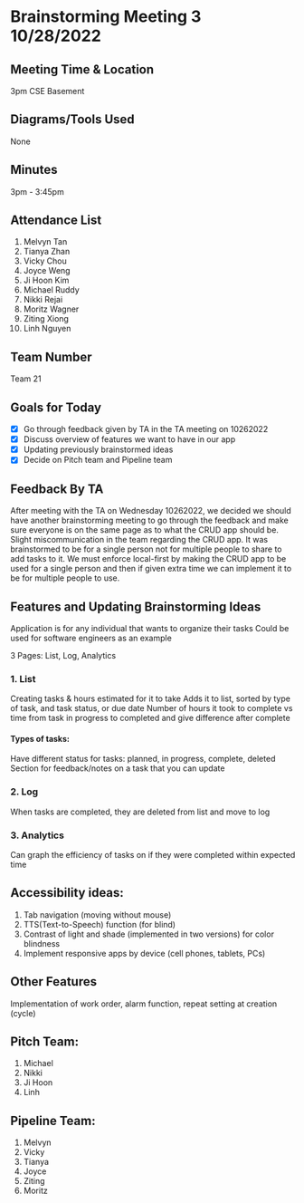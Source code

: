 # Brainstorming Meeting 3 10/28/2022

## Meeting Time & Location
3pm CSE Basement

## Diagrams/Tools Used
None

## Minutes
3pm - 3:45pm

## Attendance List
1. Melvyn Tan
2. Tianya Zhan
3. Vicky Chou
4. Joyce Weng
5. Ji Hoon Kim
6. Michael Ruddy
7. Nikki Rejai
8. Moritz Wagner
9. Ziting Xiong
10. Linh Nguyen

## Team Number
Team 21

## Goals for Today
- [x] Go through feedback given by TA in the TA meeting on 10262022
- [x] Discuss overview of features we want to have in our app
- [x] Updating previously brainstormed ideas
- [x] Decide on Pitch team and Pipeline team

## Feedback By TA
After meeting with the TA on Wednesday 10262022, we decided we should have another brainstorming meeting to go through the feedback and make sure everyone is on the same page as to what the CRUD app should be. Slight miscommunication in the team regarding the CRUD app. It was brainstormed to be for a single person not for multiple people to share to add tasks to it. We must enforce local-first by making the CRUD app to be used for a single person and then if given extra time we can implement it to be for multiple people to use.

## Features and Updating Brainstorming Ideas
Application is for any individual that wants to organize their tasks 
Could be used for software engineers as an example

3 Pages: List, Log, Analytics
### 1. List
Creating tasks & hours estimated for it to take
Adds it to list, sorted by type of task, and task status, or due date
Number of hours it took to complete vs time from task in progress to completed and give difference after complete

#### Types of tasks: 
Have different status for tasks: planned, in progress, complete, deleted
Section for feedback/notes on a task that you can update

### 2. Log
When tasks are completed, they are deleted from list and move to log

### 3. Analytics
Can graph the efficiency of tasks on if they were completed within expected time

## Accessibility ideas:
1. Tab navigation (moving without mouse)
2. TTS(Text-to-Speech) function (for blind)
3. Contrast of light and shade (implemented in two versions) for color blindness
4. Implement responsive apps by device (cell phones, tablets, PCs)

## Other Features
Implementation of work order, alarm function, repeat setting at creation (cycle)

## Pitch Team:
1. Michael
2. Nikki
3. Ji Hoon
4. Linh

## Pipeline Team:
1. Melvyn
2. Vicky
3. Tianya
4. Joyce
5. Ziting
6. Moritz
